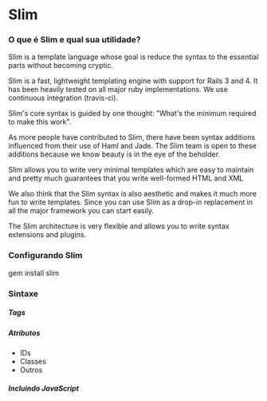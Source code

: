# Slim

### O que é Slim e qual sua utilidade?

Slim is a template language whose goal is reduce the syntax to the essential parts without becoming cryptic.

Slim is a fast, lightweight templating engine with support for Rails 3 and 4. It has been heavily tested on all major ruby implementations. We use continuous integration (travis-ci).

Slim's core syntax is guided by one thought: "What's the minimum required to make this work".

As more people have contributed to Slim, there have been syntax additions influenced from their use of Haml and Jade. The Slim team is open to these additions because we know beauty is in the eye of the beholder.

Slim allows you to write very minimal templates which are easy to maintain and pretty much guarantees that you write well-formed HTML and XML

We also think that the Slim syntax is also aesthetic and makes it much more fun to write templates. Since you can use Slim as a drop-in replacement in all the major framework you can start easily.

The Slim architecture is very flexible and allows you to write syntax extensions and plugins.

### Configurando Slim

gem install slim

### Sintaxe

##### Tags

##### Atributos

+ IDs
+ Classes
+ Outros

##### Incluindo JavaScript




